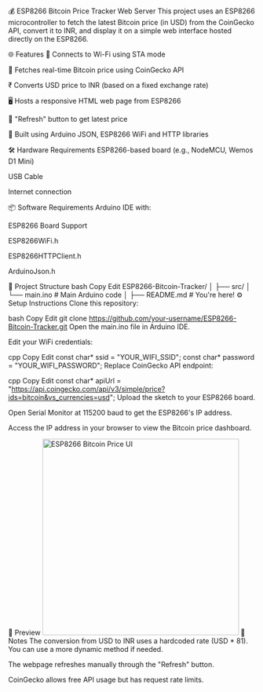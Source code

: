 💰 ESP8266 Bitcoin Price Tracker Web Server
This project uses an ESP8266 microcontroller to fetch the latest Bitcoin price (in USD) from the CoinGecko API, convert it to INR, and display it on a simple web interface hosted directly on the ESP8266.

🌐 Features
📡 Connects to Wi-Fi using STA mode

🔄 Fetches real-time Bitcoin price using CoinGecko API

₹ Converts USD price to INR (based on a fixed exchange rate)

🖥️ Hosts a responsive HTML web page from ESP8266

🔁 "Refresh" button to get latest price

🧠 Built using Arduino JSON, ESP8266 WiFi and HTTP libraries

🛠️ Hardware Requirements
ESP8266-based board (e.g., NodeMCU, Wemos D1 Mini)

USB Cable

Internet connection

📦 Software Requirements
Arduino IDE with:

ESP8266 Board Support

ESP8266WiFi.h

ESP8266HTTPClient.h

ArduinoJson.h

📁 Project Structure
bash
Copy
Edit
ESP8266-Bitcoin-Tracker/
│
├── src/
│   └── main.ino      # Main Arduino code
│
├── README.md         # You're here!
⚙️ Setup Instructions
Clone this repository:

bash
Copy
Edit
git clone https://github.com/your-username/ESP8266-Bitcoin-Tracker.git
Open the main.ino file in Arduino IDE.

Edit your WiFi credentials:

cpp
Copy
Edit
const char* ssid = "YOUR_WIFI_SSID";
const char* password = "YOUR_WIFI_PASSWORD";
Replace CoinGecko API endpoint:

cpp
Copy
Edit
const char* apiUrl = "https://api.coingecko.com/api/v3/simple/price?ids=bitcoin&vs_currencies=usd";
Upload the sketch to your ESP8266 board.

Open Serial Monitor at 115200 baud to get the ESP8266's IP address.

Access the IP address in your browser to view the Bitcoin price dashboard.

📸 Preview
<img src="https://user-images.githubusercontent.com/your-screenshot-url/esp8266-bitcoin-ui.png" alt="ESP8266 Bitcoin Price UI" width="400"/>
🧠 Notes
The conversion from USD to INR uses a hardcoded rate (USD * 81). You can use a more dynamic method if needed.

The webpage refreshes manually through the "Refresh" button.

CoinGecko allows free API usage but has request rate limits.
